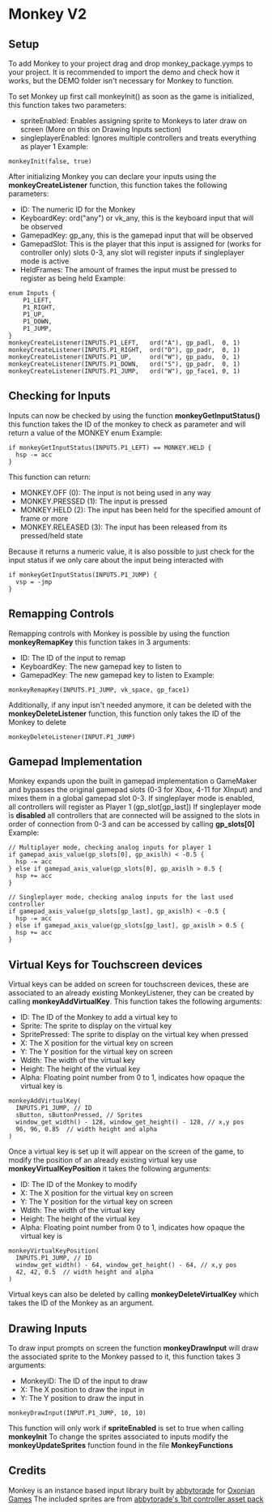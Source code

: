 # Monkey V2
## Setup
To add Monkey to your project drag and drop monkey_package.yymps to your project.
It is recommended to import the demo and check how it works, but the DEMO folder isn't necessary for Monkey to function.

To set Monkey up first call monkeyInit() as soon as the game is initialized, this function takes two parameters:
- spriteEnabled: Enables assigning sprite to Monkeys to later draw on screen (More on this on Drawing Inputs section)
- singleplayerEnabled: Ignores multiple controllers and treats everything as player 1
Example:
```
monkeyInit(false, true)
```
After initializing Monkey you can declare your inputs using the **monkeyCreateListener** function, this function takes the following parameters:
- ID: The numeric ID for the Monkey
- KeyboardKey: ord("any") or vk_any, this is the keyboard input that will be observed
- GamepadKey: gp_any, this is the gamepad input that will be observed
- GamepadSlot: This is the player that this input is assigned for (works for controller only) slots 0-3, any slot will register inputs if singleplayer mode is active
- HeldFrames: The amount of frames the input must be pressed to register as being held
Example:
```
enum Inputs {
	P1_LEFT,
	P1_RIGHT,
	P1_UP,
	P1_DOWN,
	P1_JUMP,
}
monkeyCreateListener(INPUTS.P1_LEFT,   ord("A"), gp_padl,  0, 1)
monkeyCreateListener(INPUTS.P1_RIGHT,  ord("D"), gp_padr,  0, 1)
monkeyCreateListener(INPUTS.P1_UP,     ord("W"), gp_padu,  0, 1)
monkeyCreateListener(INPUTS.P1_DOWN,   ord("S"), gp_padr,  0, 1)
monkeyCreateListener(INPUTS.P1_JUMP,   ord("W"), gp_face1, 0, 1)
```
## Checking for Inputs
Inputs can now be checked by using the function **monkeyGetInputStatus()** this function takes the ID of the monkey to check as parameter and will return a value of the MONKEY enum
Example:
```
if monkeyGetInputStatus(INPUTS.P1_LEFT) == MONKEY.HELD {
  hsp -= acc
}
```
This function can return:
- MONKEY.OFF (0): The input is not being used in any way
- MONKEY.PRESSED (1): The input is pressed
- MONKEY.HELD (2): The input has been held for the specified amount of frame or more
- MONKEY.RELEASED (3): The input has been released from its pressed/held state

Because it returns a numeric value, it is also possible to just check for the input status if we only care about the input being interacted with
```
if monkeyGetInputStatus(INPUTS.P1_JUMP) {
  vsp = -jmp
}
```
## Remapping Controls
Remapping controls with Monkey is possible by using the function **monkeyRemapKey** this function takes in 3 arguments:
- ID: The ID of the input to remap
- KeyboardKey: The new gamepad key to listen to
- GamepadKey: The new gamepad key to listen to
Example:
```
monkeyRemapKey(INPUTS.P1_JUMP, vk_space, gp_face1)
```
Additionally, if any input isn't needed anymore, it can be deleted with the **monkeyDeleteListener** function, this function only takes the ID of the Monkey to delete
```
monkeyDeleteListener(INPUT.P1_JUMP)
```
## Gamepad Implementation
Monkey expands upon the built in gamepad implementation o GameMaker and bypasses the original gamepad slots (0-3 for Xbox, 4-11 for XInput) and mixes them in a global gamepad slot 0-3.
If singleplayer mode is enabled, all controllers will register as Player 1 (gp_slot[gp_last])
If singleplayer mode is **disabled** all controllers that are connected will be assigned to the slots in order of connection from 0-3 and can be accessed by calling **gp_slots[0]**
Example:
```
// Multiplayer mode, checking analog inputs for player 1
if gamepad_axis_value(gp_slots[0], gp_axislh) < -0.5 {
  hsp -= acc
} else if gamepad_axis_value(gp_slots[0], gp_axislh > 0.5 {
  hsp += acc
}

// Singleplayer mode, checking analog inputs for the last used controller
if gamepad_axis_value(gp_slots[gp_last], gp_axislh) < -0.5 {
  hsp -= acc
} else if gamepad_axis_value(gp_slots[gp_last], gp_axislh > 0.5 {
  hsp += acc
}
```
## Virtual Keys for Touchscreen devices
Virtual keys can be added on screen for touchscreen devices, these are associated to an already existing MonkeyListener, they can be created by calling **monkeyAddVirtualKey**. This function takes the following arguments:
- ID: The ID of the Monkey to add a virtual key to
- Sprite: The sprite to display on the virtual key
- SpritePressed: The sprite to display on the virtual key when pressed
- X: The X position for the virtual key on screen
- Y: The Y position for the virtual key on screen
- Wdith: The width of the virtual key
- Height: The height of the virtual key
- Alpha: Floating point number from 0 to 1, indicates how opaque the virtual key is
```
monkeyAddVirtualKey(
  INPUTS.P1_JUMP, // ID
  sButton, sButtonPressed, // Sprites
  window_get_width() - 128, window_get_height() - 128, // x,y pos
  96, 96, 0.85  // width height and alpha
)
```
Once a virtual key is set up it will appear on the screen of the game, to modify the position of an already existing virtual key use **monkeyVirtualKeyPosition** it takes the following arguments:
- ID: The ID of the Monkey to modify
- X: The X position for the virtual key on screen
- Y: The Y position for the virtual key on screen
- Wdith: The width of the virtual key
- Height: The height of the virtual key
- Alpha: Floating point number from 0 to 1, indicates how opaque the virtual key is
```
monkeyVirtualKeyPosition(
  INPUTS.P1_JUMP, // ID
  window_get_width() - 64, window_get_height() - 64, // x,y pos
  42, 42, 0.5  // width height and alpha
)
```
Virtual keys can also be deleted by calling **monkeyDeleteVirtualKey** which takes the ID of the Monkey as an argument.

## Drawing Inputs
To draw input prompts on screen the function **monkeyDrawInput** will draw the associated sprite to the Monkey passed to it, this function takes 3 arguments:
- MonkeyID: The ID of the input to draw
- X: The X position to draw the input in
- Y: The Y position to draw the input in
```
monkeyDrawInput(INPUT.P1_JUMP, 10, 10)
```
This function will only work if **spriteEnabled** is set to true when calling **monkeyInit**
To change the sprites associated to inputs modify the **monkeyUpdateSprites** function found in the file **MonkeyFunctions**

## Credits
Monkey is an instance based input library built by [abbytorade](https://bsky.app/profile/abbytorade.bsky.social) for [Oxonian Games](https://oxoniangames.itch.io)
The included sprites are from [abbytorade's 1bit controller asset pack](https://abbytorade.itch.io/1bitcontrollers)
